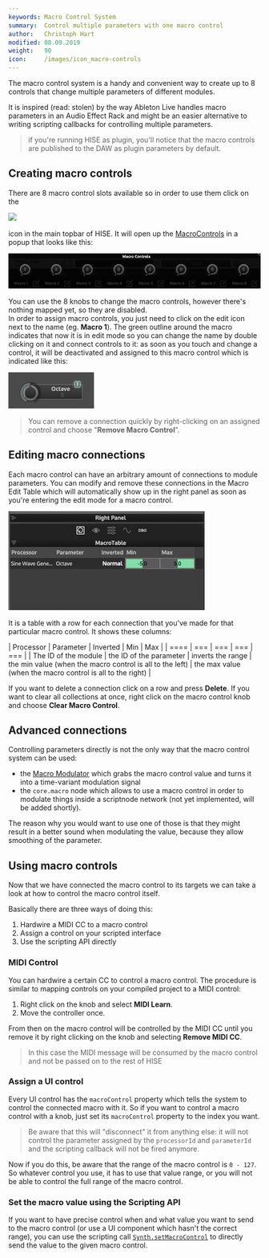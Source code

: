 ```yaml
---
keywords: Macro Control System
summary:  Control multiple parameters with one macro control
author:   Christoph Hart
modified: 08.09.2019
weight:   90
icon:     /images/icon_macro-controls
---
```

  
The macro control system is a handy and convenient way to create up to 8 controls that change multiple parameters of different modules.

It is inspired (read: stolen) by the way Ableton Live handles macro parameters in an Audio Effect Rack and might be an easier alternative to writing scripting callbacks for controlling multiple parameters.

> if you're running HISE as plugin, you'll notice that the macro controls are published to the DAW as plugin parameters by default.

## Creating macro controls

There are 8 macro control slots available so in order to use them click on the 

![](/images/icon_macro-controls:32px)

icon in the main topbar of HISE. It will open up the [MacroControls](/ui-components/floating-tiles/hise/macrocontrols) in a popup that looks like this:

![macro_control_panel](/images/custom/macro_control_panel.png)

You can use the 8 knobs to change the macro controls, however there's nothing mapped yet, so they are disabled.  
In order to assign macro controls, you just need to click on the edit icon next to the name (eg. **Macro 1**). 
The green outline around the macro indicates that now it is in edit mode so you can change the name by double clicking on it and connect controls to it: as soon as you touch and change a control, it will be deactivated and assigned to this macro control which is indicated like this:

![macro_controlled_parameter](/images/custom/macro_controlled_parameter.png) 

> You can remove a connection quickly by right-clicking on an assigned control and choose "**Remove Macro Control**".

## Editing macro connections

Each macro control can have an arbitrary amount of connections to module parameters. You can modify and remove these connections in the Macro Edit Table which will automatically show up in the right panel as soon as you're entering the edit mode for a macro control.

![macro_control_table](/images/custom/macro_control_table.png) 

It is a table with a row for each connection that you've made for that particular macro control. It shows these columns:

| Processor | Parameter | Inverted | Min | Max |
| ==== | === | === | === | === |
| The ID of the module | the ID of the parameter | inverts the range | the min value (when the macro control is all to the left) | the max value (when the macro control is all to the right) |

If you want to delete a connection click on a row and press **Delete**. If you want to clear all collections at once, right click on the macro control knob and choose **Clear Macro Control**.

## Advanced connections

Controlling parameters directly is not the only way that the macro control system can be used: 

- the [Macro Modulator](/hise-modules/modulators/time-variant-modulators/list/macromodulator) which grabs the macro control value and turns it into a time-variant modulation signal 
- the `core.macro` node which allows to use a macro control in order to modulate things inside a scriptnode network (not yet implemented, will be added shortly). 

The reason why you would want to use one of those is that they might result in a better sound when modulating the value, because they allow smoothing of the parameter.  

## Using macro controls

Now that we have connected the macro control to its targets we can take a look at how to control the macro control itself.

Basically there are three ways of doing this:

1. Hardwire a MIDI CC to a macro control
2. Assign a control on your scripted interface
3. Use the scripting API directly

### MIDI Control

You can hardwire a certain CC to control a macro control. The procedure is similar to mapping controls on your compiled project to a MIDI control: 

1. Right click on the knob and select **MIDI Learn**.
2. Move the controller once. 

From then on the macro control will be controlled by the MIDI CC until you remove it by right clicking on the knob and selecting **Remove MIDI CC**.

> In this case the MIDI message will be consumed by the macro control and not be passed on to the rest of HISE

### Assign a UI control

Every UI control has the `macroControl` property which tells the system to control the connected macro with it. So if you want to control a macro control with a knob, just set its `macroControl` property to the index you want.

> Be aware that this will "disconnect" it from anything else: it will not control the parameter assigned by the `processorId` and `parameterId` and the scripting callback will not be fired anymore.

Now if you do this, be aware that the range of the macro control is `0 - 127`. So whatever control you use, it has to use that value range, or you will not be able to control the full range of the macro control.

### Set the macro value using the Scripting API

If you want to have precise control when and what value you want to send to the macro control (or use a UI component which hasn't the correct range), you can use the scripting call [`Synth.setMacroControl`](/scripting/scripting-api/synth#setmacrocontrol) to directly send the value to the given macro control.

